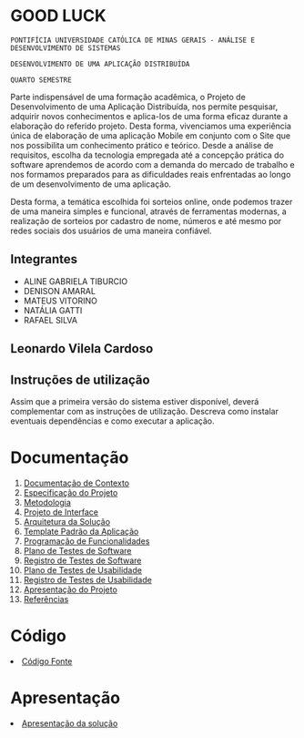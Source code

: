 # GOOD LUCK

`PONTIFÍCIA UNIVERSIDADE CATÓLICA DE MINAS GERAIS - ANÁLISE E DESENVOLVIMENTO DE SISTEMAS`

`DESENVOLVIMENTO DE UMA APLICAÇÃO DISTRIBUÍDA`

`QUARTO SEMESTRE`

Parte indispensável de uma formação acadêmica, o Projeto de Desenvolvimento de uma Aplicação Distribuída, nos permite pesquisar, adquirir novos conhecimentos e aplica-los de uma forma eficaz durante a elaboração do referido projeto. Desta forma, vivenciamos uma experiência única de elaboração de uma aplicação Mobile em conjunto com o Site que nos possibilita um conhecimento prático e teórico. Desde a análise de requisitos, escolha da tecnologia empregada até a concepção prática do software aprendemos de acordo com a demanda do mercado de trabalho e nos formamos preparados para as dificuldades reais enfrentadas ao longo de um desenvolvimento de uma aplicação.

Desta forma, a temática escolhida foi sorteios online, onde podemos trazer de uma maneira simples e funcional, através de ferramentas modernas, a realização de sorteios por cadastro de nome, números e até mesmo por redes sociais dos usuários de uma maneira confiável.

## Integrantes

* ALINE GABRIELA TIBURCIO
* DENISON AMARAL
* MATEUS VITORINO
* NATÁLIA GATTI
* RAFAEL SILVA

## Leonardo Vilela Cardoso


## Instruções de utilização

Assim que a primeira versão do sistema estiver disponível, deverá complementar com as instruções de utilização. Descreva como instalar eventuais dependências e como executar a aplicação.

# Documentação

<ol>
<li><a href="docs/01-Documentação de Contexto.md"> Documentação de Contexto</a></li>
<li><a href="docs/02-Especificação do Projeto.md"> Especificação do Projeto</a></li>
<li><a href="docs/03-Metodologia.md"> Metodologia</a></li>
<li><a href="docs/04-Projeto de Interface.md"> Projeto de Interface</a></li>
<li><a href="docs/05-Arquitetura da Solução.md"> Arquitetura da Solução</a></li>
<li><a href="docs/06-Template Padrão da Aplicação.md"> Template Padrão da Aplicação</a></li>
<li><a href="docs/07-Programação de Funcionalidades.md"> Programação de Funcionalidades</a></li>
<li><a href="docs/08-Plano de Testes de Software.md"> Plano de Testes de Software</a></li>
<li><a href="docs/09-Registro de Testes de Software.md"> Registro de Testes de Software</a></li>
<li><a href="docs/10-Plano de Testes de Usabilidade.md"> Plano de Testes de Usabilidade</a></li>
<li><a href="docs/11-Registro de Testes de Usabilidade.md"> Registro de Testes de Usabilidade</a></li>
<li><a href="docs/12-Apresentação do Projeto.md"> Apresentação do Projeto</a></li>
<li><a href="docs/13-Referências.md"> Referências</a></li>
</ol>

# Código

<li><a href="src/README.md"> Código Fonte</a></li>

# Apresentação

<li><a href="presentation/README.md"> Apresentação da solução</a></li>
